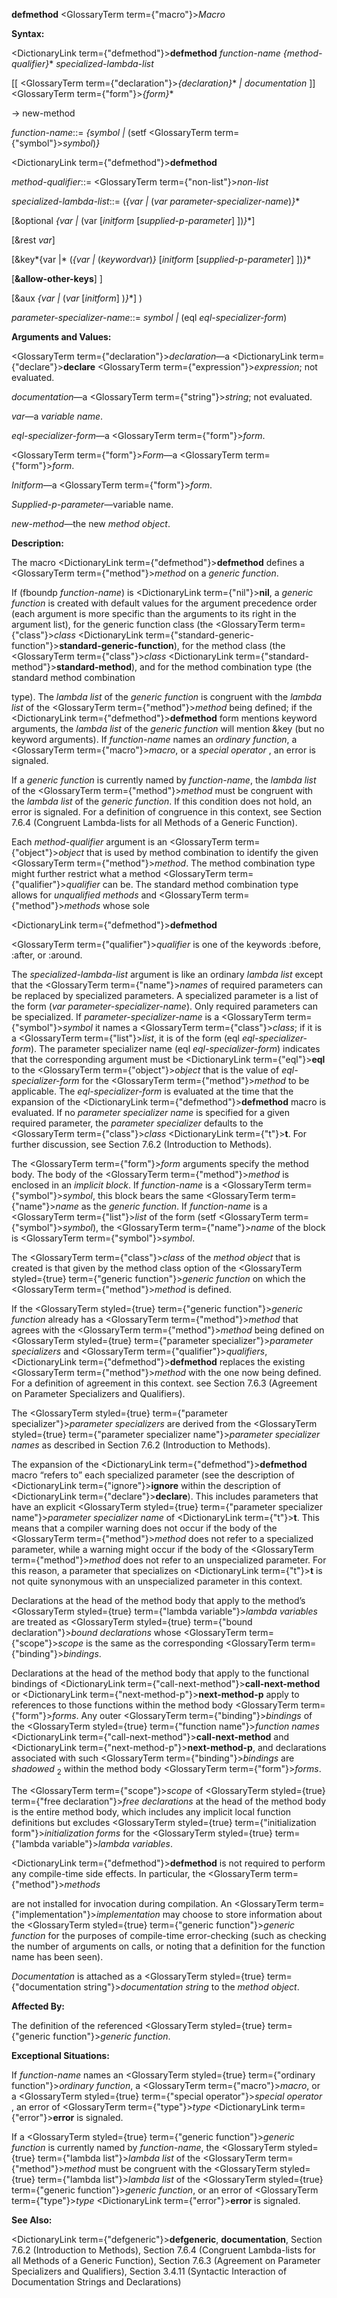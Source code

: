 **defmethod** <GlossaryTerm  term={"macro"}><i>Macro</i></GlossaryTerm> 



**Syntax:** 



<DictionaryLink  term={"defmethod"}><b>defmethod</b></DictionaryLink> *function-name \{method-qualifier\}*\* *specialized-lambda-list* 



[[ <GlossaryTerm  term={"declaration"}><i>\{declaration\}</i></GlossaryTerm>\* *| documentation* ]] <GlossaryTerm  term={"form"}><i>\{form\}</i></GlossaryTerm>\* 



→ new-method 



*function-name*::= *\{symbol |* (setf <GlossaryTerm  term={"symbol"}><i>symbol</i></GlossaryTerm>)*\}* 







 



 



<DictionaryLink  term={"defmethod"}><b>defmethod</b></DictionaryLink> 



*method-qualifier*::= <GlossaryTerm  term={"non-list"}><i>non-list</i></GlossaryTerm> 



*specialized-lambda-list*::= (*\{var |* (*var parameter-specializer-name*)*\}*\* 



[&amp;optional *\{var |* (var [*initform* [*supplied-p-parameter*] ])*\}*\*] 



[&amp;rest *var*] 



[&amp;key*\{var |* (*\{var |* (*keywordvar*)*\}* [*initform* [*supplied-p-parameter*] ])*\}*\* 



[**&amp;allow-other-keys**] ] 



[&amp;aux *\{var |* (*var* [*initform*] )*\}*\*] ) 



*parameter-specializer-name*::= *symbol |* (eql *eql-specializer-form*) 



**Arguments and Values:** 



<GlossaryTerm  term={"declaration"}><i>declaration</i></GlossaryTerm>—a <DictionaryLink  term={"declare"}><b>declare</b></DictionaryLink> <GlossaryTerm  term={"expression"}><i>expression</i></GlossaryTerm>; not evaluated. 



*documentation*—a <GlossaryTerm  term={"string"}><i>string</i></GlossaryTerm>; not evaluated. 



*var*—a *variable name*. 



*eql-specializer-form*—a <GlossaryTerm  term={"form"}><i>form</i></GlossaryTerm>. 



<GlossaryTerm  term={"form"}><i>Form</i></GlossaryTerm>—a <GlossaryTerm  term={"form"}><i>form</i></GlossaryTerm>. 



*Initform*—a <GlossaryTerm  term={"form"}><i>form</i></GlossaryTerm>. 



*Supplied-p-parameter*—variable name. 



*new-method*—the new *method object*. 



**Description:** 



The macro <DictionaryLink  term={"defmethod"}><b>defmethod</b></DictionaryLink> defines a <GlossaryTerm  term={"method"}><i>method</i></GlossaryTerm> on a *generic function*. 



If (fboundp *function-name*) is <DictionaryLink  term={"nil"}><b>nil</b></DictionaryLink>, a *generic function* is created with default values for the argument precedence order (each argument is more specific than the arguments to its right in the argument list), for the generic function class (the <GlossaryTerm  term={"class"}><i>class</i></GlossaryTerm> <DictionaryLink  term={"standard-generic-function"}><b>standard-generic-function</b></DictionaryLink>), for the method class (the <GlossaryTerm  term={"class"}><i>class</i></GlossaryTerm> <DictionaryLink  term={"standard-method"}><b>standard-method</b></DictionaryLink>), and for the method combination type (the standard method combination 



type). The *lambda list* of the *generic function* is congruent with the *lambda list* of the <GlossaryTerm  term={"method"}><i>method</i></GlossaryTerm> being defined; if the <DictionaryLink  term={"defmethod"}><b>defmethod</b></DictionaryLink> form mentions keyword arguments, the *lambda list* of the *generic function* will mention &amp;key (but no keyword arguments). If *function-name* names an *ordinary function*, a <GlossaryTerm  term={"macro"}><i>macro</i></GlossaryTerm>, or a *special operator* , an error is signaled. 



If a *generic function* is currently named by *function-name*, the *lambda list* of the <GlossaryTerm  term={"method"}><i>method</i></GlossaryTerm> must be congruent with the *lambda list* of the *generic function*. If this condition does not hold, an error is signaled. For a definition of congruence in this context, see Section 7.6.4 (Congruent Lambda-lists for all Methods of a Generic Function). 



Each *method-qualifier* argument is an <GlossaryTerm  term={"object"}><i>object</i></GlossaryTerm> that is used by method combination to identify the given <GlossaryTerm  term={"method"}><i>method</i></GlossaryTerm>. The method combination type might further restrict what a method <GlossaryTerm  term={"qualifier"}><i>qualifier</i></GlossaryTerm> can be. The standard method combination type allows for *unqualified methods* and <GlossaryTerm  term={"method"}><i>methods</i></GlossaryTerm> whose sole 







 



 



<DictionaryLink  term={"defmethod"}><b>defmethod</b></DictionaryLink> 



<GlossaryTerm  term={"qualifier"}><i>qualifier</i></GlossaryTerm> is one of the keywords :before, :after, or :around. 



The *specialized-lambda-list* argument is like an ordinary *lambda list* except that the <GlossaryTerm  term={"name"}><i>names</i></GlossaryTerm> of required parameters can be replaced by specialized parameters. A specialized parameter is a list of the form (*var parameter-specializer-name*). Only required parameters can be specialized. If *parameter-specializer-name* is a <GlossaryTerm  term={"symbol"}><i>symbol</i></GlossaryTerm> it names a <GlossaryTerm  term={"class"}><i>class</i></GlossaryTerm>; if it is a <GlossaryTerm  term={"list"}><i>list</i></GlossaryTerm>, it is of the form (eql *eql-specializer-form*). The parameter specializer name (eql *eql-specializer-form*) indicates that the corresponding argument must be <DictionaryLink  term={"eql"}><b>eql</b></DictionaryLink> to the <GlossaryTerm  term={"object"}><i>object</i></GlossaryTerm> that is the value of *eql-specializer-form* for the <GlossaryTerm  term={"method"}><i>method</i></GlossaryTerm> to be applicable. The *eql-specializer-form* is evaluated at the time that the expansion of the <DictionaryLink  term={"defmethod"}><b>defmethod</b></DictionaryLink> macro is evaluated. If no *parameter specializer name* is specified for a given required parameter, the *parameter specializer* defaults to the <GlossaryTerm  term={"class"}><i>class</i></GlossaryTerm> <DictionaryLink  term={"t"}><b>t</b></DictionaryLink>. For further discussion, see Section 7.6.2 (Introduction to Methods). 



The <GlossaryTerm  term={"form"}><i>form</i></GlossaryTerm> arguments specify the method body. The body of the <GlossaryTerm  term={"method"}><i>method</i></GlossaryTerm> is enclosed in an *implicit block*. If *function-name* is a <GlossaryTerm  term={"symbol"}><i>symbol</i></GlossaryTerm>, this block bears the same <GlossaryTerm  term={"name"}><i>name</i></GlossaryTerm> as the *generic function*. If *function-name* is a <GlossaryTerm  term={"list"}><i>list</i></GlossaryTerm> of the form (setf <GlossaryTerm  term={"symbol"}><i>symbol</i></GlossaryTerm>), the <GlossaryTerm  term={"name"}><i>name</i></GlossaryTerm> of the block is <GlossaryTerm  term={"symbol"}><i>symbol</i></GlossaryTerm>. 



The <GlossaryTerm  term={"class"}><i>class</i></GlossaryTerm> of the *method object* that is created is that given by the method class option of the <GlossaryTerm styled={true} term={"generic function"}><i>generic function</i></GlossaryTerm> on which the <GlossaryTerm  term={"method"}><i>method</i></GlossaryTerm> is defined. 



If the <GlossaryTerm styled={true} term={"generic function"}><i>generic function</i></GlossaryTerm> already has a <GlossaryTerm  term={"method"}><i>method</i></GlossaryTerm> that agrees with the <GlossaryTerm  term={"method"}><i>method</i></GlossaryTerm> being defined on <GlossaryTerm styled={true} term={"parameter specializer"}><i>parameter specializers</i></GlossaryTerm> and <GlossaryTerm  term={"qualifier"}><i>qualifiers</i></GlossaryTerm>, <DictionaryLink  term={"defmethod"}><b>defmethod</b></DictionaryLink> replaces the existing <GlossaryTerm  term={"method"}><i>method</i></GlossaryTerm> with the one now being defined. For a definition of agreement in this context. see Section 7.6.3 (Agreement on Parameter Specializers and Qualifiers). 



The <GlossaryTerm styled={true} term={"parameter specializer"}><i>parameter specializers</i></GlossaryTerm> are derived from the <GlossaryTerm styled={true} term={"parameter specializer name"}><i>parameter specializer names</i></GlossaryTerm> as described in Section 7.6.2 (Introduction to Methods). 



The expansion of the <DictionaryLink  term={"defmethod"}><b>defmethod</b></DictionaryLink> macro “refers to” each specialized parameter (see the description of <DictionaryLink  term={"ignore"}><b>ignore</b></DictionaryLink> within the description of <DictionaryLink  term={"declare"}><b>declare</b></DictionaryLink>). This includes parameters that have an explicit <GlossaryTerm styled={true} term={"parameter specializer name"}><i>parameter specializer name</i></GlossaryTerm> of <DictionaryLink  term={"t"}><b>t</b></DictionaryLink>. This means that a compiler warning does not occur if the body of the <GlossaryTerm  term={"method"}><i>method</i></GlossaryTerm> does not refer to a specialized parameter, while a warning might occur if the body of the <GlossaryTerm  term={"method"}><i>method</i></GlossaryTerm> does not refer to an unspecialized parameter. For this reason, a parameter that specializes on <DictionaryLink  term={"t"}><b>t</b></DictionaryLink> is not quite synonymous with an unspecialized parameter in this context. 



Declarations at the head of the method body that apply to the method’s <GlossaryTerm styled={true} term={"lambda variable"}><i>lambda variables</i></GlossaryTerm> are treated as <GlossaryTerm styled={true} term={"bound declaration"}><i>bound declarations</i></GlossaryTerm> whose <GlossaryTerm  term={"scope"}><i>scope</i></GlossaryTerm> is the same as the corresponding <GlossaryTerm  term={"binding"}><i>bindings</i></GlossaryTerm>. 



Declarations at the head of the method body that apply to the functional bindings of <DictionaryLink  term={"call-next-method"}><b>call-next-method</b></DictionaryLink> or <DictionaryLink  term={"next-method-p"}><b>next-method-p</b></DictionaryLink> apply to references to those functions within the method body <GlossaryTerm  term={"form"}><i>forms</i></GlossaryTerm>. Any outer <GlossaryTerm  term={"binding"}><i>bindings</i></GlossaryTerm> of the <GlossaryTerm styled={true} term={"function name"}><i>function names</i></GlossaryTerm> <DictionaryLink  term={"call-next-method"}><b>call-next-method</b></DictionaryLink> and <DictionaryLink  term={"next-method-p"}><b>next-method-p</b></DictionaryLink>, and declarations associated with such <GlossaryTerm  term={"binding"}><i>bindings</i></GlossaryTerm> are *shadowed* <sub>2</sub> within the method body <GlossaryTerm  term={"form"}><i>forms</i></GlossaryTerm>. 



The <GlossaryTerm  term={"scope"}><i>scope</i></GlossaryTerm> of <GlossaryTerm styled={true} term={"free declaration"}><i>free declarations</i></GlossaryTerm> at the head of the method body is the entire method body, which includes any implicit local function definitions but excludes <GlossaryTerm styled={true} term={"initialization form"}><i>initialization forms</i></GlossaryTerm> for the <GlossaryTerm styled={true} term={"lambda variable"}><i>lambda variables</i></GlossaryTerm>. 



<DictionaryLink  term={"defmethod"}><b>defmethod</b></DictionaryLink> is not required to perform any compile-time side effects. In particular, the <GlossaryTerm  term={"method"}><i>methods</i></GlossaryTerm> 



 



 



are not installed for invocation during compilation. An <GlossaryTerm  term={"implementation"}><i>implementation</i></GlossaryTerm> may choose to store information about the <GlossaryTerm styled={true} term={"generic function"}><i>generic function</i></GlossaryTerm> for the purposes of compile-time error-checking (such as checking the number of arguments on calls, or noting that a definition for the function name has been seen). 



*Documentation* is attached as a <GlossaryTerm styled={true} term={"documentation string"}><i>documentation string</i></GlossaryTerm> to the *method object*. 



**Affected By:** 



The definition of the referenced <GlossaryTerm styled={true} term={"generic function"}><i>generic function</i></GlossaryTerm>. 



**Exceptional Situations:** 



If *function-name* names an <GlossaryTerm styled={true} term={"ordinary function"}><i>ordinary function</i></GlossaryTerm>, a <GlossaryTerm  term={"macro"}><i>macro</i></GlossaryTerm>, or a <GlossaryTerm styled={true} term={"special operator"}><i>special operator</i></GlossaryTerm> , an error of <GlossaryTerm  term={"type"}><i>type</i></GlossaryTerm> <DictionaryLink  term={"error"}><b>error</b></DictionaryLink> is signaled. 



If a <GlossaryTerm styled={true} term={"generic function"}><i>generic function</i></GlossaryTerm> is currently named by *function-name*, the <GlossaryTerm styled={true} term={"lambda list"}><i>lambda list</i></GlossaryTerm> of the <GlossaryTerm  term={"method"}><i>method</i></GlossaryTerm> must be congruent with the <GlossaryTerm styled={true} term={"lambda list"}><i>lambda list</i></GlossaryTerm> of the <GlossaryTerm styled={true} term={"generic function"}><i>generic function</i></GlossaryTerm>, or an error of <GlossaryTerm  term={"type"}><i>type</i></GlossaryTerm> <DictionaryLink  term={"error"}><b>error</b></DictionaryLink> is signaled. 



**See Also:** 



<DictionaryLink  term={"defgeneric"}><b>defgeneric</b></DictionaryLink>, **documentation**, Section 7.6.2 (Introduction to Methods), Section 7.6.4 (Congruent Lambda-lists for all Methods of a Generic Function), Section 7.6.3 (Agreement on Parameter Specializers and Qualifiers), Section 3.4.11 (Syntactic Interaction of Documentation Strings and Declarations) 



